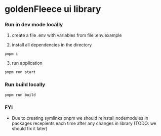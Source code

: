# goldenFleece ui library

### Run in dev mode locally
1. create a file .env with variables from file .env.example

2. install all dependencies in the directory 

```pnpm i```

3. run application

```pnpm run start```

### Run build locally

```pnpm run build```


### FYI
* Due to creating symlinks pnpm we should reinstall nodemodules in packages recepients each time after any changes in library (TODO: we should fix it later)